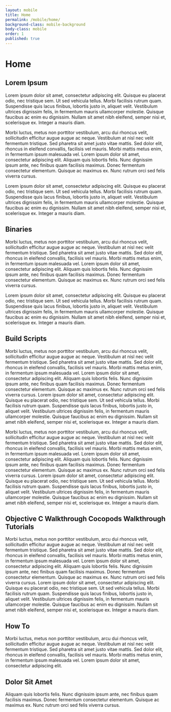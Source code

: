 ```yaml
---
layout: mobile
title: Home
permalink: /mobile/home/
background-class: mobile-background
body-class: mobile
order: 1
published: true
---
```


# Home

## Lorem Ipsum

Lorem ipsum dolor sit amet, consectetur adipiscing elit. Quisque eu placerat odio, nec tristique sem. Ut sed vehicula tellus. Morbi facilisis rutrum quam. Suspendisse quis lacus finibus, lobortis justo in, aliquet velit. Vestibulum ultrices dignissim felis, in fermentum mauris ullamcorper molestie. Quisque faucibus ac enim eu dignissim. Nullam sit amet nibh eleifend, semper nisi et, scelerisque ex. Integer a mauris diam.

Morbi luctus, metus non porttitor vestibulum, arcu dui rhoncus velit, sollicitudin efficitur augue augue ac neque. Vestibulum at nisl nec velit fermentum tristique. Sed pharetra sit amet justo vitae mattis. Sed dolor elit, rhoncus in eleifend convallis, facilisis vel mauris. Morbi mattis metus enim, in fermentum ipsum malesuada vel. Lorem ipsum dolor sit amet, consectetur adipiscing elit. Aliquam quis lobortis felis. Nunc dignissim ipsum ante, nec finibus quam facilisis maximus. Donec fermentum consectetur elementum. Quisque ac maximus ex. Nunc rutrum orci sed felis viverra cursus.

Lorem ipsum dolor sit amet, consectetur adipiscing elit. Quisque eu placerat odio, nec tristique sem. Ut sed vehicula tellus. Morbi facilisis rutrum quam. Suspendisse quis lacus finibus, lobortis justo in, aliquet velit. Vestibulum ultrices dignissim felis, in fermentum mauris ullamcorper molestie. Quisque faucibus ac enim eu dignissim. Nullam sit amet nibh eleifend, semper nisi et, scelerisque ex. Integer a mauris diam.

## Binaries

Morbi luctus, metus non porttitor vestibulum, arcu dui rhoncus velit, sollicitudin efficitur augue augue ac neque. Vestibulum at nisl nec velit fermentum tristique. Sed pharetra sit amet justo vitae mattis. Sed dolor elit, rhoncus in eleifend convallis, facilisis vel mauris. Morbi mattis metus enim, in fermentum ipsum malesuada vel. Lorem ipsum dolor sit amet, consectetur adipiscing elit. Aliquam quis lobortis felis. Nunc dignissim ipsum ante, nec finibus quam facilisis maximus. Donec fermentum consectetur elementum. Quisque ac maximus ex. Nunc rutrum orci sed felis viverra cursus.

Lorem ipsum dolor sit amet, consectetur adipiscing elit. Quisque eu placerat odio, nec tristique sem. Ut sed vehicula tellus. Morbi facilisis rutrum quam. Suspendisse quis lacus finibus, lobortis justo in, aliquet velit. Vestibulum ultrices dignissim felis, in fermentum mauris ullamcorper molestie. Quisque faucibus ac enim eu dignissim. Nullam sit amet nibh eleifend, semper nisi et, scelerisque ex. Integer a mauris diam.

## Build Scripts

Morbi luctus, metus non porttitor vestibulum, arcu dui rhoncus velit, sollicitudin efficitur augue augue ac neque. Vestibulum at nisl nec velit fermentum tristique. Sed pharetra sit amet justo vitae mattis. Sed dolor elit, rhoncus in eleifend convallis, facilisis vel mauris. Morbi mattis metus enim, in fermentum ipsum malesuada vel. Lorem ipsum dolor sit amet, consectetur adipiscing elit. Aliquam quis lobortis felis. Nunc dignissim ipsum ante, nec finibus quam facilisis maximus. Donec fermentum consectetur elementum. Quisque ac maximus ex. Nunc rutrum orci sed felis viverra cursus.
Lorem ipsum dolor sit amet, consectetur adipiscing elit. Quisque eu placerat odio, nec tristique sem. Ut sed vehicula tellus. Morbi facilisis rutrum quam. Suspendisse quis lacus finibus, lobortis justo in, aliquet velit. Vestibulum ultrices dignissim felis, in fermentum mauris ullamcorper molestie. Quisque faucibus ac enim eu dignissim. Nullam sit amet nibh eleifend, semper nisi et, scelerisque ex. Integer a mauris diam.

Morbi luctus, metus non porttitor vestibulum, arcu dui rhoncus velit, sollicitudin efficitur augue augue ac neque. Vestibulum at nisl nec velit fermentum tristique. Sed pharetra sit amet justo vitae mattis. Sed dolor elit, rhoncus in eleifend convallis, facilisis vel mauris. Morbi mattis metus enim, in fermentum ipsum malesuada vel. Lorem ipsum dolor sit amet, consectetur adipiscing elit. Aliquam quis lobortis felis. Nunc dignissim ipsum ante, nec finibus quam facilisis maximus. Donec fermentum consectetur elementum. Quisque ac maximus ex. Nunc rutrum orci sed felis viverra cursus.
Lorem ipsum dolor sit amet, consectetur adipiscing elit. Quisque eu placerat odio, nec tristique sem. Ut sed vehicula tellus. Morbi facilisis rutrum quam. Suspendisse quis lacus finibus, lobortis justo in, aliquet velit. Vestibulum ultrices dignissim felis, in fermentum mauris ullamcorper molestie. Quisque faucibus ac enim eu dignissim. Nullam sit amet nibh eleifend, semper nisi et, scelerisque ex. Integer a mauris diam.

## Objective C Walkthrough Cocopods Walkthrough Tutorials

Morbi luctus, metus non porttitor vestibulum, arcu dui rhoncus velit, sollicitudin efficitur augue augue ac neque. Vestibulum at nisl nec velit fermentum tristique. Sed pharetra sit amet justo vitae mattis. Sed dolor elit, rhoncus in eleifend convallis, facilisis vel mauris. Morbi mattis metus enim, in fermentum ipsum malesuada vel. Lorem ipsum dolor sit amet, consectetur adipiscing elit. Aliquam quis lobortis felis. Nunc dignissim ipsum ante, nec finibus quam facilisis maximus. Donec fermentum consectetur elementum. Quisque ac maximus ex. Nunc rutrum orci sed felis viverra cursus.
Lorem ipsum dolor sit amet, consectetur adipiscing elit. Quisque eu placerat odio, nec tristique sem. Ut sed vehicula tellus. Morbi facilisis rutrum quam. Suspendisse quis lacus finibus, lobortis justo in, aliquet velit. Vestibulum ultrices dignissim felis, in fermentum mauris ullamcorper molestie. Quisque faucibus ac enim eu dignissim. Nullam sit amet nibh eleifend, semper nisi et, scelerisque ex. Integer a mauris diam.

## How To

Morbi luctus, metus non porttitor vestibulum, arcu dui rhoncus velit, sollicitudin efficitur augue augue ac neque. Vestibulum at nisl nec velit fermentum tristique. Sed pharetra sit amet justo vitae mattis. Sed dolor elit, rhoncus in eleifend convallis, facilisis vel mauris. Morbi mattis metus enim, in fermentum ipsum malesuada vel. Lorem ipsum dolor sit amet, consectetur adipiscing elit.

## Dolor Sit Amet

Aliquam quis lobortis felis. Nunc dignissim ipsum ante, nec finibus quam facilisis maximus. Donec fermentum consectetur elementum. Quisque ac maximus ex. Nunc rutrum orci sed felis viverra cursus.

<script page-id="home" src="{{ site.baseurl }}/assets/menu-tab-selection.js"></script>
